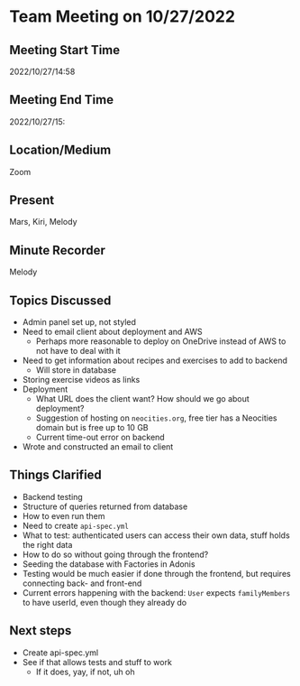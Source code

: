 # Team Meeting on 10/27/2022

## Meeting Start Time
2022/10/27/14:58

## Meeting End Time
2022/10/27/15:

## Location/Medium
Zoom

## Present
Mars, Kiri, Melody

## Minute Recorder
Melody

## Topics Discussed
- Admin panel set up, not styled
- Need to email client about deployment and AWS
  - Perhaps more reasonable to deploy on OneDrive instead of AWS to not have to deal with it
- Need to get information about recipes and exercises to add to backend
  - Will store in database
- Storing exercise videos as links
- Deployment
  - What URL does the client want? How should we go about deployment?
  - Suggestion of hosting on `neocities.org`, free tier has a Neocities domain but is free up to 10 GB
  - Current time-out error on backend
- Wrote and constructed an email to client
 ## Things Clarified
 - Backend testing
  - Structure of queries returned from database
  - How to even run them
  - Need to create `api-spec.yml`
  - What to test: authenticated users can access their own data, stuff holds the right data
  - How to do so without going through the frontend?
  - Seeding the database with Factories in Adonis
- Testing would be much easier if done through the frontend, but requires connecting back- and front-end
- Current errors happening with the backend: `User` expects `familyMembers` to have userId, even though they already do
## Next steps
- Create api-spec.yml
- See if that allows tests and stuff to work
  - If it does, yay, if not, uh oh

